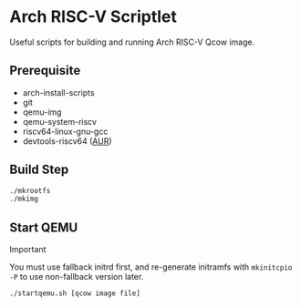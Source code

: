 # Arch RISC-V Scriptlet

Useful scripts for building and running Arch RISC-V Qcow image.

## Prerequisite

* arch-install-scripts
* git
* qemu-img
* qemu-system-riscv
* riscv64-linux-gnu-gcc
* devtools-riscv64 ([AUR](https://aur.archlinux.org/packages/devtools-riscv64))

## Build Step

```bash
./mkrootfs
./mkimg
```

## Start QEMU

> [!IMPORTANT]
> You must use fallback initrd first, and re-generate initramfs with `mkinitcpio -P` to use non-fallback version later.

```bash
./startqemu.sh [qcow image file]
```

